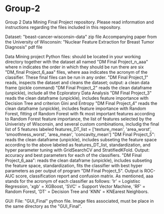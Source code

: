 # Group-2
Group 2 Data Mining Final Project repository.
Please read information and instructions regarding the files included in this repository.

Dataset: "beast-cancer-wisconsin-data" zip file
Accompanying paper from the University of Wisconsin: "Nuclear Feature Extraction for Breast Tumor Diagnosis" pdf file

Data Mining project Python files: should be located in your working directory together with the dataset 
    all named "DM Final Project_n_aaa" where n indicates the order in which they should be run
    there are six "DM_final Project_6_aaa" files, where aaa indicates the acronym of the classifier. These final files can be run in any order.
    "DM Final Project_1" reads, inspects the dataset and cleans the dataset; output: a clean data frame (pickle command)
    "DM Final Project_2" reads the clean dataframe (unpickle), include all the Ecploratory Data Analysis
    "DM Final Project_3" reads the clean dataframe (unpickle), includes feature importance with Decision Tree and criterion Gini and   Entropy
    "DM Final Project_4" reads the clean dataframe (unpickle), includes feature importance with Random Forest, fitting of Random Forest with fk most important features according to Random Forest feature importance, the list of features selected by the Univeristy of Wisconsin, and several custom combinations, includig the final list of 5 features labeled features_DT_list = ['texture_mean', 'area_worst', 'smoothness_worst', 'area_mean', 'concavity_mean']
    "DM Final Project_5": reads the clean dataframe (unpickle), includes subseting the feature space according to the above labeled as features_DT_list, standardization, and hyper parameter tuning with GridSearchCV and StratifiedKFold. Output: accuracy and best parameters for each of the classifiers. 
    "DM Final Project_6_aaa": reads the clean dataframe (unpickle), includes subseting the feature space, standardization, fits the classifier with best hyper parameters as per output of program "DM Final Project_5". Output is ROC-AUC score, classification report and confusion matrix. As mentioned, aaa stands for the acronym of each classifier as follows: 'lr' = Logistisc Regression, 'xgb' = XGBoost, 'SVC' = Support Vector Machine, 'RF' = Random Forest, 'DT' = Decision Tree and 'KNN' = KNEarest Neighbors.
    
GUI:
File: "GUI_Final" python file.
Image files associated, must be place in the same directory as the "GUI_Final".
    
   
